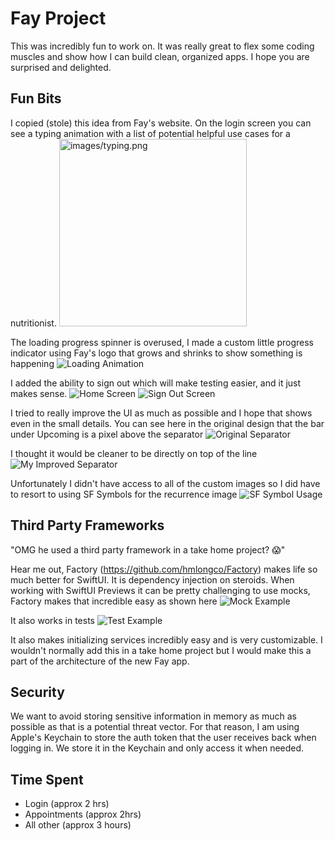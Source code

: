 # Fay Project

This was incredibly fun to work on. It was really great to flex some coding muscles and show how I can build clean, organized apps. I hope you are surprised and delighted.

## Fun Bits

I copied (stole) this idea from Fay's website. On the login screen you can see a typing animation with a list of potential helpful use cases for a nutritionist. 
<img src="image.png" width="300" alt="images/typing.png">

The loading progress spinner is overused, I made a custom little progress indicator using Fay's logo that grows and shrinks to show something is happening 
![Loading Animation](images/loading.png)

I added the ability to sign out which will make testing easier, and it just makes sense. 
![Home Screen](images/home.png)
![Sign Out Screen](images/signout.png)

I tried to really improve the UI as much as possible and I hope that shows even in the small details. You can see here in the original design that the bar under Upcoming is a pixel above the separator 
![Original Separator](images/separator.png)

I thought it would be cleaner to be directly on top of the line 
![My Improved Separator](images/myseparator.png)

Unfortunately I didn't have access to all of the custom images so I did have to resort to using SF Symbols for the recurrence image
![SF Symbol Usage](images/sfsymbol.png)

## Third Party Frameworks

"OMG he used a third party framework in a take home project? 😱" 

Hear me out, Factory (https://github.com/hmlongco/Factory) makes life so much better for SwiftUI. It is dependency injection on steroids. When working with SwiftUI Previews it can be pretty challenging to use mocks, Factory makes that incredible easy as shown here 
![Mock Example](images/mock.png)

It also works in tests 
![Test Example](images/test.png)

It also makes initializing services incredibly easy and is very customizable. I wouldn't normally add this in a take home project but I would make this a part of the architecture of the new Fay app.

## Security

We want to avoid storing sensitive information in memory as much as possible as that is a potential threat vector. For that reason, I am using Apple's Keychain to store the auth token that the user receives back when logging in. We store it in the Keychain and only access it when needed.

## Time Spent

- Login (approx 2 hrs)
- Appointments (approx 2hrs)
- All other (approx 3 hours)
